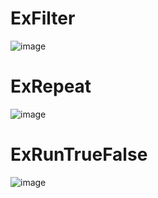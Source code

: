 # ExFilter

![image](https://user-images.githubusercontent.com/101933646/232486214-66e34672-db10-4f65-92af-95cfc3c58777.png)

# ExRepeat

![image](https://user-images.githubusercontent.com/101933646/232483920-57c8cda9-9246-4835-83e0-afcc98bc4295.png)

# ExRunTrueFalse

![image](https://user-images.githubusercontent.com/101933646/232485226-340df829-598f-48ac-862f-af515dac12c8.png)
